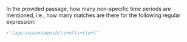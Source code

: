 In the provided passage, how many non-specific time periods are mentioned,
i.e., how many matches are there for the following regular expression:

```python
r'(age|season|epoch)\s+of\s+(\w+)'
```
